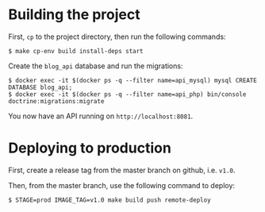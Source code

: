 # Building the project

First, `cp` to the project directory, then run the following commands:

```
$ make cp-env build install-deps start
```

Create the `blog_api` database and run the migrations:

```
$ docker exec -it $(docker ps -q --filter name=api_mysql) mysql CREATE DATABASE blog_api;
$ docker exec -it $(docker ps -q --filter name=api_php) bin/console doctrine:migrations:migrate
```

You now have an API running on `http://localhost:8081`.


# Deploying to production

First, create a release tag from the master branch on github, i.e. `v1.0`.

Then, from the master branch, use the following command to deploy:

```
$ STAGE=prod IMAGE_TAG=v1.0 make build push remote-deploy
```
